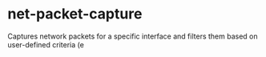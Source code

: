 # net-packet-capture
Captures network packets for a specific interface and filters them based on user-defined criteria (e
